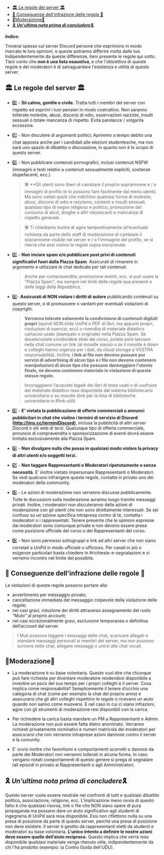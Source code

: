 


- [🏛 Le regole del server 🏛](#-le-regole-del-server-)
- [👻 Conseguenze dell'infrazione delle regole 👻](#-conseguenze-dellinfrazione-delle-regole-)
- [👾Moderazione👾](#moderazione)
- [🎗 ***Un'ultima nota prima di concludere***🎗](#-unultima-nota-prima-di-concludere)

***Indice:***

Troverai spesso sul server Discord persone che esprimono in modo marcato le loro opinioni, e queste potranno differire molto dalle tue. Indipendentemente da queste differenze, tieni presente le regole qui sotto. Tieni conto che **non è una lista esaustiva**, e che l'obbiettivo di queste regole e dei moderatori è di salvaguardare l'esistenza e utilità di questo server.

## 🏛 Le regole del server 🏛

- 0️⃣ - **Sii calmo, gentile e civile.** Tratta tutti i membri del server con rispetto ed esprimi i tuoi pensieri in modo costruttivo. Non saranno tollerate molestie, abusi, discorsi di odio, osservazioni razziste, insulti sessuali o totale mancanza di rispetto. Evita parolacce / volgarità eccessive.

- 1️⃣ - Non discutere di argomenti politici; Apriremo a tempo debito una chat apposta anche per i candidati alle elezioni studentesche, ma non sarà uno spazio di dibattito o discussione, in quanto non è lo scopo di questo server.

- 2️⃣ - Non pubblicare contenuti pornografici, inclusi contenuti NSFW (immagini e testi relativi a contenuti sessualmente espliciti, sostanze stupefacenti, ecc.).

    > 🛠 **Gli utenti sono liberi di cambiare il proprio soprannome e / o immagini di profilo (e lo possono fare facilmente dal menù utenti). Ma sono vietati quelli che indichino qualsiasi forma di molestie, abusi, discorsi di odio e razzismo, contesti e insulti sessuali, qualsiasi tipo di segno religioso e politico, promozione del consumo di alcol, droghe o altri intossicanti e mancanza di rispetto generale.

    > 🛠 Ti chiediamo inoltre di agire tempestivamente all’eventuale richiesta da parte dello staff di moderazione di cambiare il soprannome visibile nel server e / o l'immagine del profilo, se si riterrà che essi violino le regole sopra menzionate.

- 3️⃣  - **Non inviare spam e/o pubblicare post privi di contenuti significativi fuori dalla Piazza Spam**. Assicurati di rimanere in argomento e utilizzare le chat dedicate per tali contenuti.

    > Anche per compravendite, promozione eventi, ecc. si può usare la "Piazza Spam", ma sempre nei limiti delle regole qua presenti e delle leggi della Repubblica.

- 4️⃣- **Assicurati di NON violare i diritti di autore** pubblicando contenuti su questo server, o di promuovere o vantarti per eventuali violazioni di copyright.

    > **Verranno tolerate solamente la condivisione di contenuti digitali propri** (quindi NON slide UniPd o PDF di libri, ma appunti propri, risoluzioni di esercizi, ecc) o rivendita di materiale didattico cartaceo usato (stampato o originale) nella Piazza Spam. Se dovete/volete condividere slide del corso, potete però lasciare nella chat comune un link (al moodle stesso o se il moodle è down e colleghi hanno urgenza per i dati, da cloud storage a VOSTRA responsabilità). Inoltre, **i link ai file non devono passare per servizi di advertising di alcun tipo e i file non devono contenere manipolazioni di alcun tipo che possano danneggiare l'utente finale, ne devono contenere materiale in violazione di queste stesse regole.**

    > Incoraggiamo l’acquisto legale dei libri di testo usati o di usufruire del materiale didattico reso disponibile dal sistema bibliotecario universitario e su moodle (link per la lista di biblioteche universitarie in #link-utili)
- 5️⃣ - **E’ vietata la pubblicazione di offerte commerciali o annunci pubblicitari in chat che violino i termini di servizio di Discord (http://tiny.cc/terminiDiscord)**, inclusa la pubblicità di altri server Discord o siti web di terzi. Qualunque tipo di offerta commerciale, annuncio di compravendita o sponsorizzazione di eventi dovrà essere limitata esclusivamente alla Piazza Spam. 
- 6️⃣ - **Non divulgare nulla che possa in qualsiasi modo violare la privacy di altri utenti e/o soggetti terzi.**
- 7️⃣ - **Non taggare Rappresentanti o Moderatori ripetutamente o senza necessità**. E’ inoltre vietato impersonare Rappresentanti o Moderatori. Se vedi qualcuno infrangere queste regole, contatta in privato uno dei moderatori della community.
- 8️⃣ - Le azioni di moderazione non verranno discusse pubblicamente. Tutte le discussioni sulla moderazione avranno luogo tramite messaggi privati. Inoltre, i moderatori non discuteranno delle azioni di moderazione con gli utenti che non sono direttamente interessati. Se sei confuso su un'azione specifica intrapresa contro di te, contatta i moderatori o i rappresentati. Tenere presente che le opinioni espresse dai moderatori sono comunque private e non devono essere prese come posizione ufficiale del corso o dei Rappresentanti del corso.
- 9️⃣ - Non sono permessi sottogruppi e link ad altri server che non siano correlati a UniPd in modo ufficiale o ufficioso. Per canali in più o esigenze particolari basta chiedere in #richieste-e-segnalazioni e vi verremo incontro nel limite del possibile.


## 👻 Conseguenze dell'infrazione delle regole 👻

Le violazioni di queste regole possono portare alla:

- avvertimento per messaggio privato;
- cancellazione immediata del messaggio colpevole della violazione delle regole;
- nei casi gravi, riduzione dei diritti attraverso assegnamento del ruolo "Muto" al proprio account;
- nei casi eccezionalmente gravi, esclusione temporanea o definitiva dell’account dal server.

> I Muti possono leggere i messaggi delle chat, scaricare allegati e mandare messaggi personali ai membri del server, ma non possono scrivere nelle chat, allegare messaggi o unirsi alle chat vocali.

## 👾Moderazione👾

- La moderazione è su base volontaria. Questo vuol dire che chiunque può fare richiesta per diventare moderatore rendendosi disponibile a investire un poco del suo tempo per i propri colleghi e il server. 
Cosa implica come responsabilità? Semplicemente il tenere d’occhio una categoria di chat (come per esempio la chat del proprio anno) e assicurarsi che gli altri colleghi rispettino le regole o ricevano un aiuto quando non sanno come muoversi. E nel caso in cui ci siano infrazioni, agire con gli strumenti di moderazione resi disponibili con la carica.

- Per richiedere la carica basta mandare un PM a Rappresentanti o Admin. 
La moderazione non può essere fatta dietro anonimato. Verranno richiesti privatamente nominativi e numeri matricola dei moderatori per assicurarsi che non verranno intraprese azioni dannose contro il server e la comunity.

- E’ ovvio inoltre che favoritismi e comportamenti scorretti o dannosi da parte dei Moderatori non verranno tollerati in alcuna forma. In caso vengano notati comportamenti di questo genere si prega di segnalare tali episodi in privato ai Rappresentanti o agli Amministratori.

## 🎗 ***Un'ultima nota prima di concludere***🎗
Questo server vuole essere neutrale nei confronti di tutti e qualsiasi dibattito politico, associazione, religione, ecc.  L'implicazione meno ovvia di questo fatto è che qualsiasi risorsa, link o file che NON siano opere di pura propaganda ma possano dare un aiuto significativo agli studenti di ingegneria di UniPd sarà resa disponibile. Essi non riflettono nulla su una presa di posizione da parte di questo server, perché una presa di posizione non deve esistere. Il server è gestito da rappresentanti eletti da studenti e moderatori su base volontaria. **L'unico intento a definire le nostre azioni deve essere quello dell’aiuto reciproco.** Questo implica che verrà reso disponibile qualsiasi materiale venga ritenuto utile, indipendentemente da chi l'ha prodotto (esempio: la Contro Guida dell'UDU).

